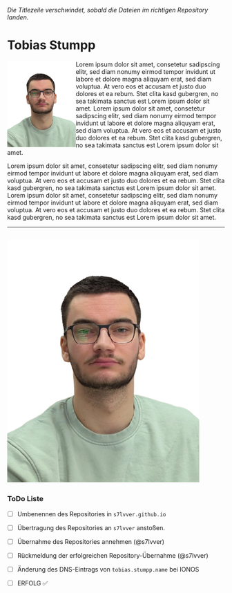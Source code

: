 *Die Titlezeile verschwindet, sobald die Dateien im richtigen Repository landen.*

# Tobias Stumpp

<img src="./img/tobias-portrait.png" style="height:200px;float:left;">
Lorem ipsum dolor sit amet, consetetur sadipscing elitr, sed diam nonumy eirmod tempor invidunt ut labore et dolore magna aliquyam erat, sed diam voluptua. At vero eos et accusam et justo duo dolores et ea rebum. Stet clita kasd gubergren, no sea takimata sanctus est Lorem ipsum dolor sit amet. Lorem ipsum dolor sit amet, consetetur sadipscing elitr, sed diam nonumy eirmod tempor invidunt ut labore et dolore magna aliquyam erat, sed diam voluptua. At vero eos et accusam et justo duo dolores et ea rebum. Stet clita kasd gubergren, no sea takimata sanctus est Lorem ipsum dolor sit amet.

Lorem ipsum dolor sit amet, consetetur sadipscing elitr, sed diam nonumy eirmod tempor invidunt ut labore et dolore magna aliquyam erat, sed diam voluptua. At vero eos et accusam et justo duo dolores et ea rebum. Stet clita kasd gubergren, no sea takimata sanctus est Lorem ipsum dolor sit amet. Lorem ipsum dolor sit amet, consetetur sadipscing elitr, sed diam nonumy eirmod tempor invidunt ut labore et dolore magna aliquyam erat, sed diam voluptua. At vero eos et accusam et justo duo dolores et ea rebum. Stet clita kasd gubergren, no sea takimata sanctus est Lorem ipsum dolor sit amet.

---
![Portrait](./img/tobias-portrait.png "Tobias P. Stumpp")
---

### ToDo Liste

- [ ] Umbenennen des Repositories in `s7lvver.github.io`
- [ ] Übertragung des Repositories an `s7lvver` anstoßen.
- [ ] Übernahme des Repositories annehmen (@s7lvver)
- [ ] Rückmeldung der erfolgreichen Repository-Übernahme (@s7lvver)
- [ ] Änderung des DNS-Eintrags von `tobias.stumpp.name` bei IONOS
- [ ] ERFOLG :white_check_mark:

